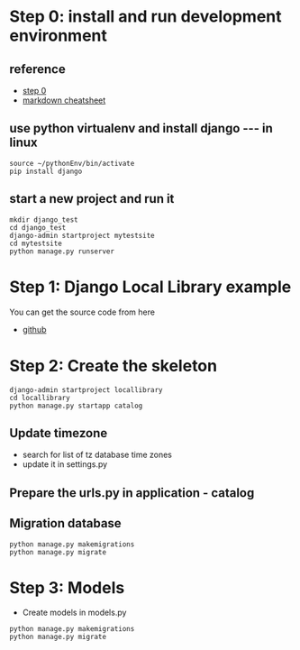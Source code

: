 # Step 0: install and run development environment
## reference
- [step 0](https://developer.mozilla.org/zh-TW/docs/Learn/Server-side/Django/development_environment)
- [markdown cheatsheet](https://github.com/adam-p/markdown-here/wiki/Markdown-Cheatsheet#links)

## use python virtualenv and install django --- in linux
```
source ~/pythonEnv/bin/activate
pip install django
```
## start a new project and run it
```
mkdir django_test
cd django_test
django-admin startproject mytestsite
cd mytestsite
python manage.py runserver
```
# Step 1: Django Local Library example
You can get the source code from here
- [github](https://github.com/mdn/django-locallibrary-tutorial)

# Step 2: Create the skeleton
```
django-admin startproject locallibrary
cd locallibrary
python manage.py startapp catalog
```
## Update timezone
- search for list of tz database time zones
- update it in settings.py

## Prepare the urls.py in application - catalog

## Migration database
```
python manage.py makemigrations
python manage.py migrate
```
# Step 3: Models
- Create models in models.py
```
python manage.py makemigrations
python manage.py migrate
```
